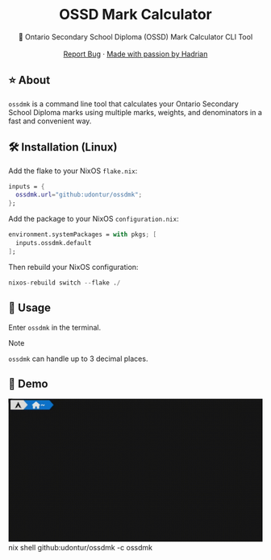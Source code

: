 <br />
<div align="center">
  <h1 align="center">OSSD Mark Calculator</h3>

  <p align="center">
    🧮 Ontario Secondary School Diploma (OSSD) Mark Calculator CLI Tool
    <br />
    <br />
    <a href="https://github.com/udontur/ossd-mark-calculator/issues/new">Report Bug</a>
    ·
    <a href="https://github.com/udontur">Made with passion by Hadrian</a>
  </p>
</div>

## ⭐ About
```ossdmk``` is a command line tool that calculates your Ontario Secondary School Diploma marks using multiple marks, weights, and denominators in a fast and convenient way.

## 🛠️ Installation (Linux)
Add the flake to your NixOS ```flake.nix```:
```nix
inputs = {
  ossdmk.url="github:udontur/ossdmk";
};
```
Add the package to your NixOS ```configuration.nix```:
```nix
environment.systemPackages = with pkgs; [
  inputs.ossdmk.default
];
```
Then rebuild your NixOS configuration:
```nix
nixos-rebuild switch --flake ./
```
## 🔧 Usage
Enter ```ossdmk``` in the terminal.
> [!NOTE]
> ```ossdmk``` can handle up to 3 decimal places.

## 💾 Demo
![](assets/demo.gif)
nix shell github:udontur/ossdmk -c ossdmk
